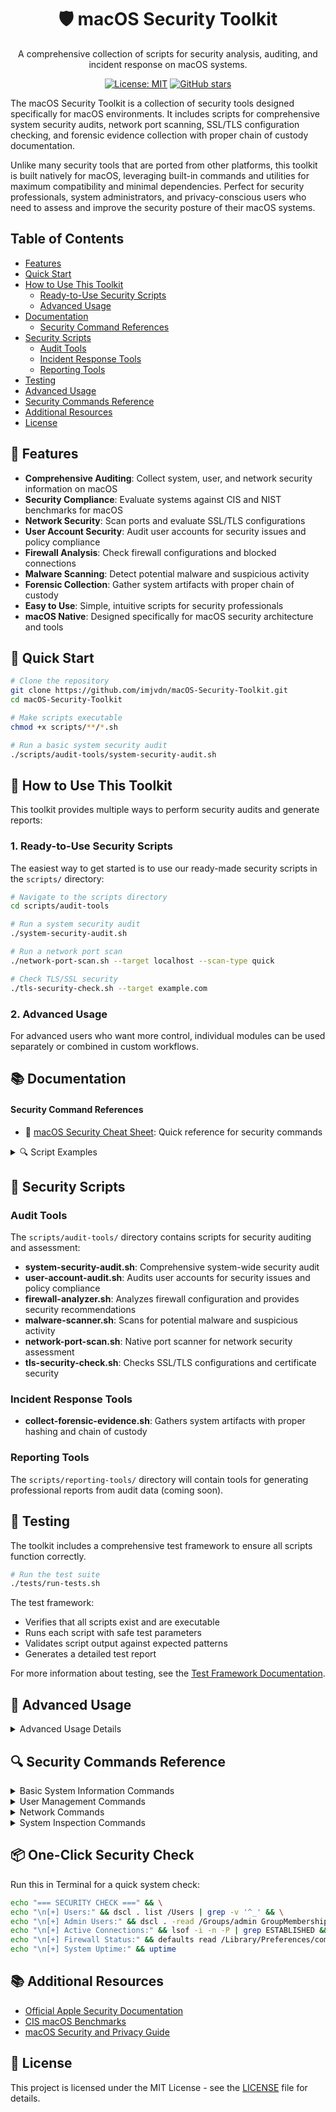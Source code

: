 <div align="center">
  <h1>🛡️ macOS Security Toolkit</h1>
  <p>A comprehensive collection of scripts for security analysis, auditing, and incident response on macOS systems.</p>
  
  [![License: MIT](https://img.shields.io/badge/License-MIT-yellow.svg)](https://opensource.org/licenses/MIT)
  [![GitHub stars](https://img.shields.io/github/stars/imjvdn/macOS-Security-Toolkit?style=social)](https://github.com/imjvdn/macOS-Security-Toolkit/stargazers)
</div>

The macOS Security Toolkit is a collection of security tools designed specifically for macOS environments. It includes scripts for comprehensive system security audits, network port scanning, SSL/TLS configuration checking, and forensic evidence collection with proper chain of custody documentation.

Unlike many security tools that are ported from other platforms, this toolkit is built natively for macOS, leveraging built-in commands and utilities for maximum compatibility and minimal dependencies. Perfect for security professionals, system administrators, and privacy-conscious users who need to assess and improve the security posture of their macOS systems.

## Table of Contents

- [Features](#-features)
- [Quick Start](#-quick-start)
- [How to Use This Toolkit](#-how-to-use-this-toolkit)
  - [Ready-to-Use Security Scripts](#1-ready-to-use-security-scripts)
  - [Advanced Usage](#2-advanced-usage)
- [Documentation](#-documentation)
  - [Security Command References](#security-command-references)
- [Security Scripts](#-security-scripts)
  - [Audit Tools](#audit-tools)
  - [Incident Response Tools](#incident-response-tools)
  - [Reporting Tools](#reporting-tools)
- [Testing](#-testing)
- [Advanced Usage](#-advanced-usage)
- [Security Commands Reference](#-security-commands-reference)
- [Additional Resources](#-additional-resources)
- [License](#-license)

## 🎯 Features

- **Comprehensive Auditing**: Collect system, user, and network security information on macOS
- **Security Compliance**: Evaluate systems against CIS and NIST benchmarks for macOS
- **Network Security**: Scan ports and evaluate SSL/TLS configurations
- **User Account Security**: Audit user accounts for security issues and policy compliance
- **Firewall Analysis**: Check firewall configurations and blocked connections
- **Malware Scanning**: Detect potential malware and suspicious activity
- **Forensic Collection**: Gather system artifacts with proper chain of custody
- **Easy to Use**: Simple, intuitive scripts for security professionals
- **macOS Native**: Designed specifically for macOS security architecture and tools

## 🚀 Quick Start

```bash
# Clone the repository
git clone https://github.com/imjvdn/macOS-Security-Toolkit.git
cd macOS-Security-Toolkit

# Make scripts executable
chmod +x scripts/**/*.sh

# Run a basic system security audit
./scripts/audit-tools/system-security-audit.sh
```

## 💼 How to Use This Toolkit

This toolkit provides multiple ways to perform security audits and generate reports:

### 1. Ready-to-Use Security Scripts

The easiest way to get started is to use our ready-made security scripts in the `scripts/` directory:

```bash
# Navigate to the scripts directory
cd scripts/audit-tools

# Run a system security audit
./system-security-audit.sh

# Run a network port scan
./network-port-scan.sh --target localhost --scan-type quick

# Check TLS/SSL security
./tls-security-check.sh --target example.com
```

### 2. Advanced Usage

For advanced users who want more control, individual modules can be used separately or combined in custom workflows.

## 📚 Documentation

#### Security Command References
- 🔐 [macOS Security Cheat Sheet](docs/macos-security-cheat-sheet.md): Quick reference for security commands

<details>
<summary>🔍 Script Examples</summary>

### system-security-audit.sh

```bash
./system-security-audit.sh [--output-dir /path/to/output]
```

Performs a comprehensive security audit of the macOS system, collecting information about:
- System configuration and security settings
- User accounts and permissions
- Network settings and connections
- Running processes and services
- Installed applications
- Security settings and policies

#### Output Files

The script creates the following files in the output directory:
- SystemInfo.txt
- SecuritySettings.txt
- UserAccounts.txt
- NetworkConfig.txt
- RunningProcesses.txt
- InstalledApplications.txt

### user-account-audit.sh

```bash
./user-account-audit.sh
```

Performs a comprehensive audit of user accounts on the macOS system, identifying:
- Accounts with admin privileges
- Password policies and expiration settings
- Login history and failed login attempts
- Suspicious accounts (UID 0, empty passwords, non-standard shells)

#### Output Files

The script creates the following files in the output directory:
- user_details.csv: Details of all user accounts
- password_policies.csv: Password policy information
- login_history.txt: Recent login history
- failed_logins.txt: Failed login attempts
- summary.md: Summary report with findings and recommendations

### firewall-analyzer.sh

```bash
./firewall-analyzer.sh
```

Analyzes the macOS firewall configuration, checking:
- Firewall status and settings
- Stealth mode configuration
- Allowed applications
- Blocked connection attempts
- Logging configuration

#### Output Files

The script creates the following files in the output directory:
- firewall_status.md: Current firewall configuration
- allowed_applications.md: Applications allowed through the firewall
- blocked_connections.md: Recent blocked connection attempts
- recommendations.md: Security recommendations
- summary.md: Summary report with security score

### malware-scanner.sh

```bash
./malware-scanner.sh
```

Scans the system for potential malware and suspicious activity:
- Suspicious launch agents and daemons
- Processes with unusual behavior or high resource usage
- Browser extensions that might be malicious
- Suspicious cron jobs
- Unusual network connections

#### Output Files

The script creates the following files in the output directory:
- launch_agents.md: Suspicious launch agents and daemons
- suspicious_processes.md: Processes with unusual behavior
- browser_extensions.md: Installed browser extensions
- cron_jobs.md: Scheduled tasks that might be suspicious
- network_connections.md: Active network connections
- summary.md: Summary report with findings and recommendations

</details>

## 💼 Security Scripts

### Audit Tools

The `scripts/audit-tools/` directory contains scripts for security auditing and assessment:

- **system-security-audit.sh**: Comprehensive system-wide security audit
- **user-account-audit.sh**: Audits user accounts for security issues and policy compliance
- **firewall-analyzer.sh**: Analyzes firewall configuration and provides security recommendations
- **malware-scanner.sh**: Scans for potential malware and suspicious activity
- **network-port-scan.sh**: Native port scanner for network security assessment
- **tls-security-check.sh**: Checks SSL/TLS configurations and certificate security

### Incident Response Tools

- **collect-forensic-evidence.sh**: Gathers system artifacts with proper hashing and chain of custody

### Reporting Tools

The `scripts/reporting-tools/` directory will contain tools for generating professional reports from audit data (coming soon).

## 🧪 Testing

The toolkit includes a comprehensive test framework to ensure all scripts function correctly.

```bash
# Run the test suite
./tests/run-tests.sh
```

The test framework:
- Verifies that all scripts exist and are executable
- Runs each script with safe test parameters
- Validates script output against expected patterns
- Generates a detailed test report

For more information about testing, see the [Test Framework Documentation](tests/README.md).

## 🔧 Advanced Usage

<details>
<summary>Advanced Usage Details</summary>

### Custom Scan Options
```bash
# Run a full network port scan
./scripts/audit-tools/network-port-scan.sh --target 192.168.1.0/24 --scan-type full --output-dir ~/Documents/NetworkScan

# Check SSL/TLS security with custom timeout
./scripts/audit-tools/tls-security-check.sh --target secure-website.com --port 443 --timeout 10
```

### Collect Forensic Evidence
```bash
# Collect all available evidence types
./scripts/incident-response/collect-forensic-evidence.sh --output-dir ~/Evidence --collect-all

# Collect specific evidence types
./scripts/incident-response/collect-forensic-evidence.sh --output-dir ~/Evidence --include-system-logs --include-user-profiles
```

### Run as Administrator
For best results, run the toolkit with administrative privileges:
```bash
# Use sudo to run with elevated privileges
sudo ./scripts/audit-tools/system-security-audit.sh
```

</details>

## 🔍 Security Commands Reference

<details>
<summary>Basic System Information Commands</summary>

### View System Information
```bash
# Get basic system information
system_profiler SPSoftwareDataType SPHardwareDataType
```

### Check Uptime
```bash
# Check system uptime
uptime
```
</details>

<details>
<summary>User Management Commands</summary>

### List All Users
```bash
# List all user accounts
dscl . list /Users | grep -v '^_'
```

### View Admin Users
```bash
# List members of the admin group
dscl . -read /Groups/admin GroupMembership
```

### Check Logged In Users
```bash
# See currently logged in users
who
```
</details>

<details>
<summary>Network Commands</summary>

### View Active Connections
```bash
# List active network connections
lsof -i -n -P | grep ESTABLISHED
```

### Check Firewall Status
```bash
# Check macOS firewall status
defaults read /Library/Preferences/com.apple.alf globalstate
```

### Flush DNS Cache
```bash
# Clear DNS cache
sudo dscacheutil -flushcache; sudo killall -HUP mDNSResponder
```
</details>

<details>
<summary>System Inspection Commands</summary>

### List Running Processes
```bash
# View all running processes
ps -axo user,pid,ppid,%cpu,%mem,start,time,command
```

### View Installed Software
```bash
# List installed applications
system_profiler SPApplicationsDataType
```

### Check Launch Agents
```bash
# See what programs run at login
ls -la ~/Library/LaunchAgents /Library/LaunchAgents
```
</details>

## 📦 One-Click Security Check

Run this in Terminal for a quick system check:
```bash
echo "=== SECURITY CHECK ===" && \
echo "\n[+] Users:" && dscl . list /Users | grep -v '^_' && \
echo "\n[+] Admin Users:" && dscl . -read /Groups/admin GroupMembership && \
echo "\n[+] Active Connections:" && lsof -i -n -P | grep ESTABLISHED && \
echo "\n[+] Firewall Status:" && defaults read /Library/Preferences/com.apple.alf globalstate && \
echo "\n[+] System Uptime:" && uptime
```

## 📚 Additional Resources

- [Official Apple Security Documentation](https://support.apple.com/guide/security/welcome/web)
- [CIS macOS Benchmarks](https://www.cisecurity.org/benchmark/apple_os)
- [macOS Security and Privacy Guide](https://github.com/drduh/macOS-Security-and-Privacy-Guide)

## 📄 License

This project is licensed under the MIT License - see the [LICENSE](LICENSE) file for details.
